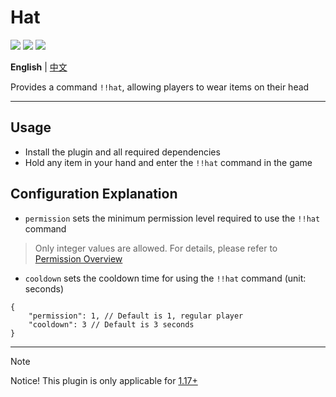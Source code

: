 # Hat

[![](https://img.shields.io/github/v/release/shuangshun/Hat)](https://github.com/shuangshun/Hat/releases)
[![](https://shields.io/github/downloads/shuangshun/Hat/total)](https://github.com/MrXiaoM/shuangshun/Hat)
[![](https://img.shields.io/github/stars/shuangshun/Hat)](https://github.com/shuangshun/Hat)

**English** | [中文](README_zh_cn.md)

Provides a command `!!hat`, allowing players to wear items on their head

---

## Usage

- Install the plugin and all required dependencies
- Hold any item in your hand and enter the `!!hat` command in the game

## Configuration Explanation

- `permission` sets the minimum permission level required to use the `!!hat` command
> Only integer values are allowed. For details, please refer to [Permission Overview](https://docs.mcdreforged.com/en/latest/permission.html#overview)

- `cooldown` sets the cooldown time for using the `!!hat` command (unit: seconds)

```json5
{
    "permission": 1, // Default is 1, regular player
    "cooldown": 3 // Default is 3 seconds
}
```

------

> [!Note]
> Notice! This plugin is only applicable for [1.17+](https://minecraft.wiki/w/Commands/item#History)
